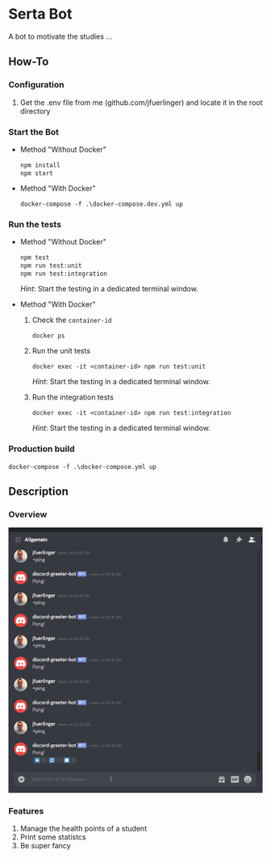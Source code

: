 # Serta Bot

A bot to motivate the studies ...

## How-To

### Configuration

1. Get the .env file from me (github.com/jfuerlinger) and locate it in the root directory


### Start the Bot

* Method "Without Docker"

    ```
    npm install
    npm start
    ```

* Method "With Docker"

    ```
    docker-compose -f .\docker-compose.dev.yml up
    ```



### Run the tests

* Method "Without Docker"

    ```
    npm test
    npm run test:unit
    npm run test:integration
    ```

    *Hint*: Start the testing in a dedicated terminal window.

* Method "With Docker"

    1. Check the `container-id`
        ```
        docker ps
        ```

    1. Run the unit tests
   
        ```
        docker exec -it <container-id> npm run test:unit 
        ```
        *Hint*: Start the testing in a dedicated terminal window.

    2. Run the integration tests

        ```
        docker exec -it <container-id> npm run test:integration
        ```
        *Hint*: Start the testing in a dedicated terminal window.


### Production build

```
docker-compose -f .\docker-compose.yml up
```



## Description

### Overview

![Bot](./assets/discord-bot.gif)

### Features

1. Manage the health points of a student
2. Print some statistcs
3. Be super fancy

